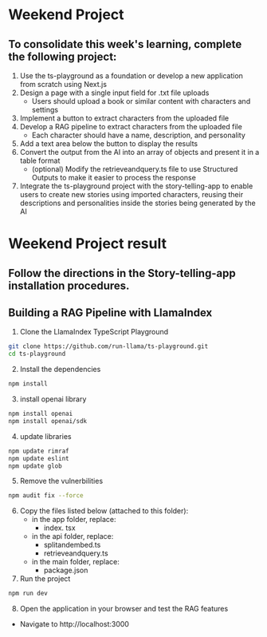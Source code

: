 # Weekend Project

## To consolidate this week's learning, complete the following project:
1. Use the ts-playground as a foundation or develop a new application from scratch using Next.js
2. Design a page with a single input field for .txt file uploads
    - Users should upload a book or similar content with characters and settings
3. Implement a button to extract characters from the uploaded file
4. Develop a RAG pipeline to extract characters from the uploaded file
    - Each character should have a name, description, and personality
5. Add a text area below the button to display the results
6. Convert the output from the AI into an array of objects and present it in a table format
    - (optional) Modify the retrieveandquery.ts file to use Structured Outputs to make it easier to process the response
7. Integrate the ts-playground project with the story-telling-app to enable users to create new stories using imported characters, reusing their descriptions and personalities inside the stories being generated by the AI

# Weekend Project result

## Follow the directions in the Story-telling-app installation procedures.
## Building a RAG Pipeline with LlamaIndex
1. Clone the LlamaIndex TypeScript Playground
``` bash
git clone https://github.com/run-llama/ts-playground.git
cd ts-playground
```
2. Install the dependencies
``` bash
npm install
```
3. install openai library
``` bash
npm install openai
npm install openai/sdk
```
4. update libraries
``` bash
npm update rimraf
npm update eslint
npm update glob
```
5. Remove the vulnerbilities
``` bash
npm audit fix --force
```
6. Copy the files listed below (attached to this folder):
   - in the app folder, replace:
        - index. tsx
    - in the api folder, replace:
        - splitandembed.ts
        - retrieveandquery.ts
    - in the main folder, replace:
        - package.json
7. Run the project
``` bash
npm run dev
```
8. Open the application in your browser and test the RAG features
- Navigate to http://localhost:3000
